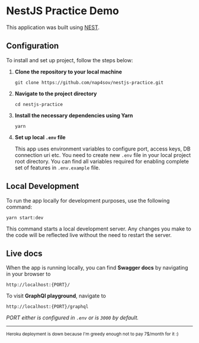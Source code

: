 # NestJS Practice Demo

This application was built using [NEST](https://nestjs.com/).

## Configuration

To install and set up project, follow the steps below:

1. **Clone the repository to your local machine**

   ```
   git clone https://github.com/nap4sov/nestjs-practice.git
   ```

2. **Navigate to the project directory**

   ```
   cd nestjs-practice
   ```

3. **Install the necessary dependencies using Yarn**

   ```
   yarn
   ```

4. **Set up local `.env` file**

   This app uses environment variables to configure port, access keys, DB connection uri etc. You need to create new `.env` file in your local project root directory. You can find all variables required for enabling complete set of features in `.env.example` file.

## Local Development

To run the app locally for development purposes, use the following command:

```
yarn start:dev
```

This command starts a local development server. Any changes you make to the code will be reflected live without the need to restart the server.

## Live docs

When the app is running locally, you can find **Swagger docs** by navigating in your browser to

```
http://localhost:{PORT}/
```

To visit **GraphQl playground**, navigate to

```
http://localhost:{PORT}/graphql
```

_PORT either is configured in `.env` or is `3000` by default._

<hr>

<sub>Heroku deployment is down because I'm greedy enough not to pay 7$/month for it :)</sub>
